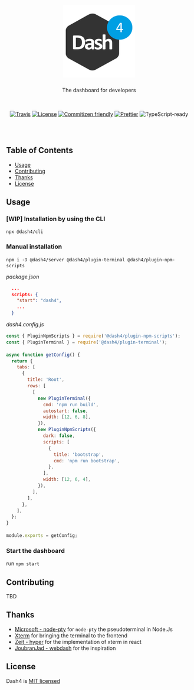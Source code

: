 
<div align="center">
<br />
  <h1>
    <img src="/packages/client/src/components/Header/dash4_256.png" alt="Dash4 Logo" width="196" />
  </h1>
The dashboard for developers
<br />
<br />
<br />

[![Travis](https://img.shields.io/travis/dash4/master.svg)](https://travis-ci.org/smollweide/dash4) [![License](https://img.shields.io/badge/license-MIT-green.svg)](http://opensource.org/licenses/MIT) [![Commitizen friendly](https://img.shields.io/badge/commitizen-friendly-brightgreen.svg)](http://commitizen.github.io/cz-cli/) [![Prettier](https://img.shields.io/badge/Code%20Style-Prettier-green.svg)](https://github.com/prettier/prettier) <!--IF(ts)-->![TypeScript-ready](https://img.shields.io/npm/types/dash4.svg)<!--/IF-->


<br />
<br />
</div>

## Table of Contents

* [Usage](#usage)
* [Contributing](#contributing)
* [Thanks](#thanks)
* [License](#license)

## <a name="usage">Usage</a>

### [WIP] Installation by using the CLI

```shell
npx @dash4/cli
```

### Manual installation

```shell
npm i -D @dash4/server @dash4/plugin-terminal @dash4/plugin-npm-scripts
```

*package.json*
```json
  ...
  scripts: {
    "start": "dash4",
    ...
  }
```

*dash4.config.js*

```js
const { PluginNpmScripts } = require('@dash4/plugin-npm-scripts');
const { PluginTerminal } = require('@dash4/plugin-terminal');

async function getConfig() {
  return {
    tabs: [
      {
        title: 'Root',
        rows: [
          [
            new PluginTerminal({
              cmd: 'npm run build',
              autostart: false,
              width: [12, 6, 8],
            }),
            new PluginNpmScripts({
              dark: false,
              scripts: [
                {
                  title: 'bootstrap',
                  cmd: 'npm run bootstrap',
                },
              ],
              width: [12, 6, 4],
            }),
          ],
        ],
      },
    ],
  };
}

module.exports = getConfig;
```

### Start the dashboard

run `npm start`

## <a name="contributing">Contributing</a>

TBD

## <a name="thanks">Thanks</a>

- [Microsoft - node-pty](https://github.com/Microsoft/node-pty) for `node-pty` the pseudoterminal in Node.Js
- [Xterm](https://github.com/xtermjs/xterm.js) for bringing the terminal to the frontend
- [Zeit - hyper](https://github.com/zeit/hyper) for the implementation of xterm in react
- [JoubranJad - webdash](https://github.com/jadjoubran/webdash) for the inspiration

## <a name="license">License</a>

Dash4 is [MIT licensed](./LICENSE)
